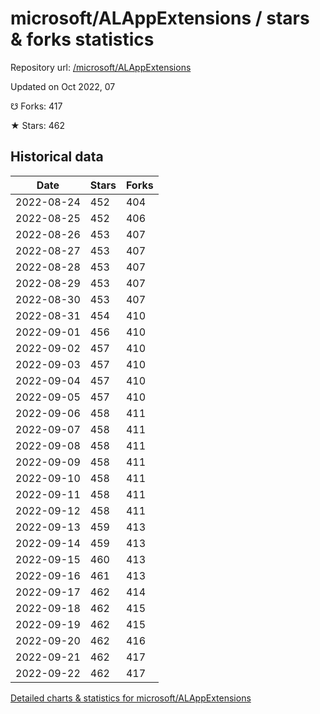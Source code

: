 # microsoft/ALAppExtensions / stars & forks statistics

Repository url: [/microsoft/ALAppExtensions](https://github.com/microsoft/ALAppExtensions)

Updated on Oct 2022, 07

☋ Forks: 417

★ Stars: 462

## Historical data
| Date | Stars | Forks |
|------|-------|-------|
| 2022-08-24 | 452 | 404 | 
| 2022-08-25 | 452 | 406 | 
| 2022-08-26 | 453 | 407 | 
| 2022-08-27 | 453 | 407 | 
| 2022-08-28 | 453 | 407 | 
| 2022-08-29 | 453 | 407 | 
| 2022-08-30 | 453 | 407 | 
| 2022-08-31 | 454 | 410 | 
| 2022-09-01 | 456 | 410 | 
| 2022-09-02 | 457 | 410 | 
| 2022-09-03 | 457 | 410 | 
| 2022-09-04 | 457 | 410 | 
| 2022-09-05 | 457 | 410 | 
| 2022-09-06 | 458 | 411 | 
| 2022-09-07 | 458 | 411 | 
| 2022-09-08 | 458 | 411 | 
| 2022-09-09 | 458 | 411 | 
| 2022-09-10 | 458 | 411 | 
| 2022-09-11 | 458 | 411 | 
| 2022-09-12 | 458 | 411 | 
| 2022-09-13 | 459 | 413 | 
| 2022-09-14 | 459 | 413 | 
| 2022-09-15 | 460 | 413 | 
| 2022-09-16 | 461 | 413 | 
| 2022-09-17 | 462 | 414 | 
| 2022-09-18 | 462 | 415 | 
| 2022-09-19 | 462 | 415 | 
| 2022-09-20 | 462 | 416 | 
| 2022-09-21 | 462 | 417 | 
| 2022-09-22 | 462 | 417 | 


[Detailed charts & statistics for microsoft/ALAppExtensions](https://reviewgithub.com/rep/microsoft/ALAppExtensions)
